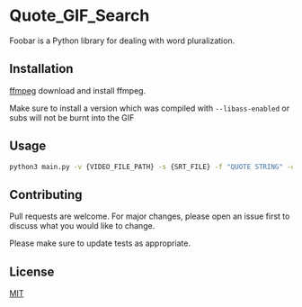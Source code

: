 # Quote_GIF_Search

Foobar is a Python library for dealing with word pluralization.

## Installation
[ffmpeg](https://ffmpeg.org/download.html) download and install ffmpeg.

Make sure to install a version which was compiled with ```--libass-enabled``` or subs will not be burnt into the GIF

## Usage

```bash
python3 main.py -v {VIDEO_FILE_PATH} -s {SRT_FILE} -f "QUOTE STRING" -o outfile.gif
```

## Contributing

Pull requests are welcome. For major changes, please open an issue first to discuss what you would like to change.

Please make sure to update tests as appropriate.

## License

[MIT](https://choosealicense.com/licenses/mit/)